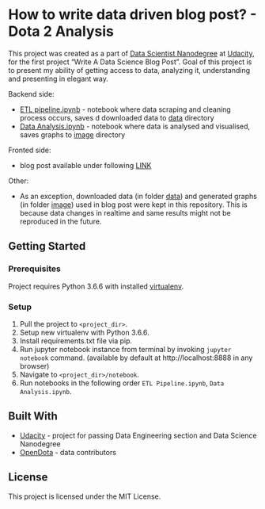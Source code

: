 # How to write data driven blog post? - Dota 2 Analysis

This project was created as a part of [Data Scientist Nanodegree](https://eu.udacity.com/course/data-scientist-nanodegree--nd025)
at [Udacity](https://eu.udacity.com/?cjevent=d1a59cbeab1111e9834e02630a18050b), for the first project “Write A Data
Science Blog Post”. Goal of this project is to present my ability of getting access to data, analyzing it, understanding 
and presenting in elegant way. 

Backend side:
- [ETL pipeline.ipynb](notebook/ETL%20Pipeline.ipynb) - notebook where data scraping and cleaning process occurs, saves d
downloaded data to [data](data) directory
- [Data Analysis.ipynb](notebook/Data%20Analysis.ipynb) - notebook where data is analysed and visualised, saves graphs to
[image](/image) directory

Fronted side:
- blog post available under following [LINK](https://medium.com/@krzyk.kamil/dota-2-valid-career-path-or-just-extraordinary-form-of-entertainment-91c456ea82fc)

Other:
- As an exception, downloaded data (in folder [data](/data)) and generated graphs (in folder [image](/image)) used in
blog post were kept in this repository. This is because data changes in realtime and same results might not be reproduced in the future.

## Getting Started

### Prerequisites

Project requires Python 3.6.6 with installed [virtualenv](https://pypi.org/project/virtualenv/).

### Setup

1. Pull the project to `<project_dir>`.
2. Setup new virtualenv with Python 3.6.6.
3. Install requirements.txt file via pip.
4. Run jupyter notebook instance from terminal by invoking `jupyter notebook` command. (available by default 
at http://localhost:8888 in any browser)
5. Navigate to `<project_dir>/notebook`.
6. Run notebooks in the following order `ETL Pipeline.ipynb`, `Data Analysis.ipynb`.


## Built With

* [Udacity](https://www.udacity.com/) - project for passing Data Engineering section and Data Science Nanodegree
* [OpenDota](https://www.opendota.com/) - data contributors

## License

This project is licensed under the MIT License.